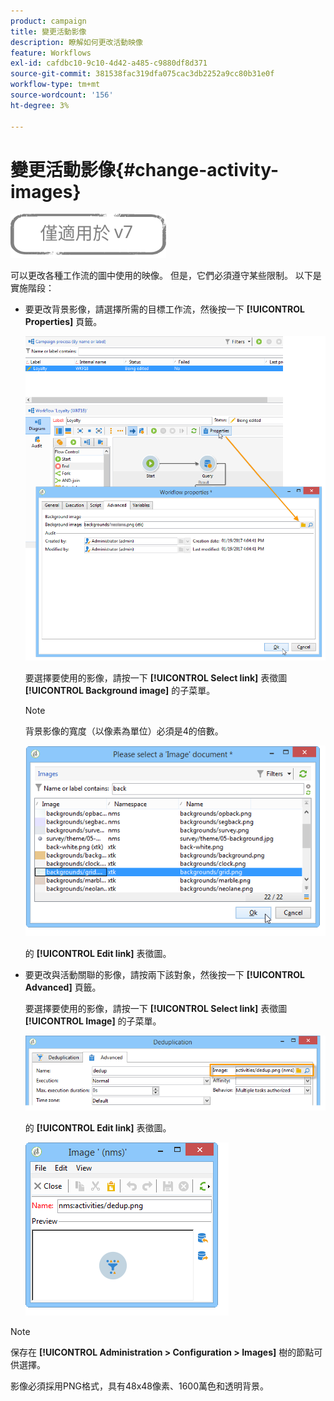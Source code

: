 ```yaml
---
product: campaign
title: 變更活動影像
description: 瞭解如何更改活動映像
feature: Workflows
exl-id: cafdbc10-9c10-4d42-a485-c9880df8d371
source-git-commit: 381538fac319dfa075cac3db2252a9cc80b31e0f
workflow-type: tm+mt
source-wordcount: '156'
ht-degree: 3%

---
```


# 變更活動影像{#change-activity-images}

![](../../assets/v7-only.svg)

可以更改各種工作流的圖中使用的映像。 但是，它們必須遵守某些限制。 以下是實施階段：

* 要更改背景影像，請選擇所需的目標工作流，然後按一下 **[!UICONTROL Properties]** 頁籤。

   ![](assets/s_user_segmentation_properties_tab.png)

   要選擇要使用的影像，請按一下 **[!UICONTROL Select link]** 表徵圖 **[!UICONTROL Background image]** 的子菜單。

   >[!NOTE]
   >
   >背景影像的寬度（以像素為單位）必須是4的倍數。

   ![](assets/s_user_segmentation_background_select.png)

   的 **[!UICONTROL Edit link]** 表徵圖。

* 要更改與活動關聯的影像，請按兩下該對象，然後按一下 **[!UICONTROL Advanced]** 頁籤。

   要選擇要使用的影像，請按一下 **[!UICONTROL Select link]** 表徵圖 **[!UICONTROL Image]** 的子菜單。

   ![](assets/s_user_segmentation_activity_image.png)

   的 **[!UICONTROL Edit link]** 表徵圖。

   ![](assets/s_user_segmentation_activity_image_select.png)

>[!NOTE]
>
>保存在 **[!UICONTROL Administration > Configuration > Images]** 樹的節點可供選擇。
>  
>影像必須採用PNG格式，具有48x48像素、1600萬色和透明背景。
